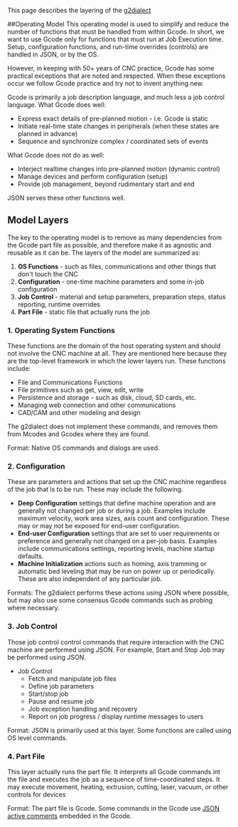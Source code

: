 This page describes the layering of the [g2dialect](g2dialect)

##Operating Model
This operating model is used to simplify and reduce the number of functions that must be handled from within Gcode. In short, we want to use Gcode only for functions that must run at Job Execution time. Setup, configuration functions, and run-time overrides (controls) are handled in JSON, or by the OS.

However, in keeping with 50+ years of CNC practice, Gcode has some practical exceptions that are noted and respected. When these exceptions occur we follow Gcode practice and try not to invent anything new.

Gcode is primarily a job description language, and much less a job control language. What Gcode does well:
- Express exact details of pre-planned motion - i.e. Gcode is static
- Initiate real-time state changes in peripherals (when these states are planned in advance)
- Sequence and synchronize complex / coordinated sets of events
	
What Gcode does not do as well:	
- Interject realtime changes into pre-planned motion (dynamic control)
- Manage devices and perform configuration (setup)
- Provide job management, beyond rudimentary start and end

JSON serves these other functions well.

## Model Layers

The key to the operating model is to remove as many dependencies from the Gcode part file as possible, and therefore make it as agnostic and reusable as it can be. The layers of the model are summarized as:

1. **OS Functions** - such as files, communications and other things that don't touch the CNC
1. **Configuration** - one-time machine parameters and some in-job configuration
1. **Job Control** - material and setup parameters, preparation steps, status reporting, runtime overrides
1. **Part File** - static file that actually runs the job

### 1. Operating System Functions
These functions are the domain of the host operating system and should not involve the CNC machine at all. They are mentioned here because they are the top-level framework in which the lower layers run. These functions include:

- File and Communications Functions
- File primitives such as get, view, edit, write
- Persistence and storage - such as disk, cloud, SD cards, etc.
- Managing web connection and other communications
- CAD/CAM and other modeling and design

The g2dialect does not implement these commands, and removes them from Mcodes and Gcodes where they are found.

Format: Native OS commands and dialogs are used.

### 2. Configuration
These are parameters and actions that set up the CNC machine regardless of the job that is to be run. These may include the following.

- **Deep Configuration** settings that define machine operation and are generally not changed per job or during a job. Examples include maximum velocity, work area sizes, axis count and configuration. These may or may not be exposed for end-user configuration.
- **End-user Configuration** settings that are set to user requirements or preference and generally not changed on a per-job basis. Examples include communications settings, reporting levels, machine startup defaults.
- **Machine Initialization** actions such as homing, axis tramming or automatic bed leveling that may be run on power up or periodically. These are also independent of any particular job.

Formats: The g2dialect performs these actions using JSON where possible, but may also use some consensus Gcode commands such as probing where necessary.

### 3. Job Control

Those job control control commands that require interaction with the CNC machine are performed using JSON. For example, Start and Stop Job may be performed using JSON.

- Job Control
  - Fetch and manipulate job files
  - Define job parameters 
  - Start/stop job
  - Pause and resume job
  - Job exception handling and recovery
  - Report on job progress / display runtime messages to users

Format: JSON is primarily used at this layer. Some functions are called using OS level commands.

### 4. Part File
This layer actually runs the part file. It interprets all Gcode commands int the file and executes the job as a sequence of time-coordinated steps. It may execute movement, heating, extrusion, cutting, laser, vacuum, or other controls for devices 

Format: The part file is Gcode. Some commands in the Gcode use [JSON active comments](JSON-active-comments) embedded in the Gcode.
